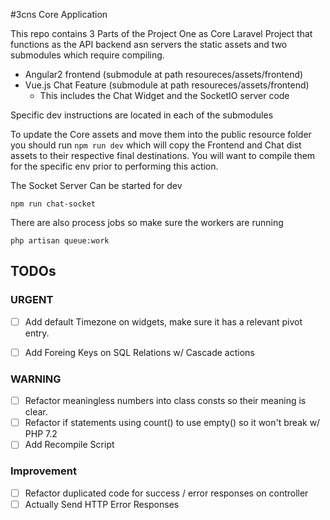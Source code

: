 #3cns Core Application

This repo contains 3 Parts of the Project One as Core Laravel Project that functions as the API backend asn servers the static assets and two submodules which require compiling.

- Angular2 frontend (submodule at path resoureces/assets/frontend)
- Vue.js Chat Feature (submodule at path resoureces/assets/frontend)
   - This includes the Chat Widget and the SocketIO server code

Specific dev instructions are located in each of the submodules


To update the Core assets and move them into the public
resource folder you should run `npm run dev` which will
copy the Frontend and Chat dist assets to their respective final destinations.
You will want to compile them for the specific env prior to performing this action.



The Socket Server Can be started for dev

```
npm run chat-socket
```

There are also process jobs so make sure the workers are running

```
php artisan queue:work
```


## TODOs

### URGENT
- [ ] Add default Timezone on widgets, make sure it has a relevant pivot entry.
- [ ] Add Foreing Keys on SQL Relations w/ Cascade actions


### WARNING
- [ ] Refactor meaningless numbers into class consts so their meaning is clear.
- [ ] Refactor if statements using count() to use empty() so it won't break w/ PHP 7.2
- [ ] Add Recompile Script

### Improvement
- [ ] Refactor duplicated code for success / error responses on controller
- [ ] Actually Send HTTP Error Responses
